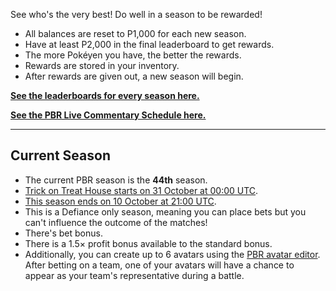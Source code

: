 See who's the very best! Do well in a season to be rewarded!

* All balances are reset to P1,000 for each new season.
* Have at least P2,000 in the final leaderboard to get rewards.
* The more Pokéyen you have, the better the rewards.
* Rewards are stored in your inventory.
* After rewards are given out, a new season will begin.

[**See the leaderboards for every season here.**](https://twitchplayspokemon.tv/leaderboard)

[**See the PBR Live Commentary Schedule here.**](https://calendar.google.com/calendar/r?cid=Z2prZzl1bHE4anFjaG5hZmJpNTR1bnVxa3NAZ3JvdXAuY2FsZW5kYXIuZ29vZ2xlLmNvbQ)
*****
## Current Season

* The current PBR season is the **44th** season.
* [Trick on Treat House starts on 31 October at 00:00 UTC](https://www.timeanddate.com/countdown/generic?iso=20201031&p0=1440&msg=Trick+Or+Treat+House&font=cursive&csz=1).
* [This season ends on 10 October at 21:00 UTC](https://www.timeanddate.com/countdown/generic?iso=20201010T21&p0=1440&msg=Spirit+of+Justice&font=cursive&csz=1).
* This is a Defiance only season, meaning you can place bets but you can't influence the outcome of the matches!
* There's bet bonus.
* There is a 1.5× profit bonus available to the standard bonus.
* Additionally, you can create up to 6 avatars using the [PBR avatar editor](https://twitchplayspokemon.tv/avatars). After betting on a team, one of your avatars will have a chance to appear as your team's representative during a battle.
